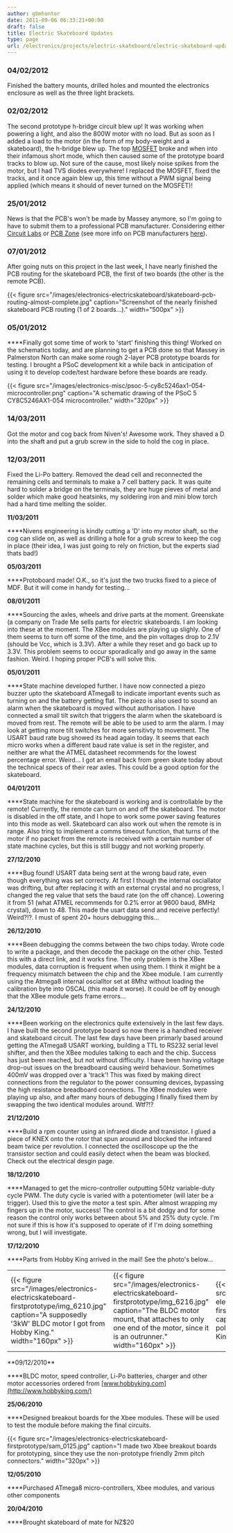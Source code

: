 ```yaml
---
author: gbmhunter
date: 2011-09-06 06:33:21+00:00
draft: false
title: Electric Skateboard Updates
type: page
url: /electronics/projects/electric-skateboard/electric-skateboard-updates
---
```


### 04/02/2012


Finished the battery mounts, drilled holes and mounted the electronics enclosure as well as the three light brackets.


### 02/02/2012


The second prototype h-bridge circuit blew up! It was working when powering a light, and also the 800W motor with no load. But as soon as I added a load to the motor (in the form of my body-weight and a skateboard), the h-bridge blew up. The top [MOSFET](http://blog.mbedded.ninja/electronics/components/mosfets) broke and when into their infamous short mode, which then caused some of the prototype board tracks to blow up. Not sure of the cause, most likely noise spikes from the motor, but I had TVS diodes everywhere! I replaced the MOSFET, fixed the tracks, and it once again blew up, this time without a PWM signal being applied (which means it should of never turned on the MOSFET)!


### 25/01/2012


News is that the PCB's won't be made by Massey anymore, so I'm going to have to submit them to a professional PCB manufacturer. Considering either [Circuit Labs](http://www.circuitlabs.co.nz/) or [PCB Zone](http://www.pcbzone.net/) (see more info on PCB manufacturers [here](http://blog.mbedded.ninja/electronics/other/electrical-suppliers)).


### 07/01/2012


After going nuts on this project in the last week, I have nearly finished the PCB routing for the skateboard PCB, the first of two boards (the other is the remote PCB).

{{< figure src="/images/electronics-electricskateboard/skateboard-pcb-routing-almost-complete.jpg" caption="Screenshot of the nearly finished skateboard PCB routing (1 of 2 boards...)."  width="500px" >}}


### **05/01/2012**


****Finally got some time of work to 'start' finishing this thing! Worked on the schematics today, and are planning to get a PCB done so that Massey in Palmerston North can make some rough 2-layer PCB prototype boards for testing. I brought a PSoC development kit a while back in anticipation of using it to develop code/test hardware before these boards are ready.

{{< figure src="/images/electronics-misc/psoc-5-cy8c5246ax1-054-microcontroller.png" caption="A schematic drawing of the PSoC 5 CY8C5246AX1-054 microcontroller."  width="320px" >}}


### 14/03/2011


Got the motor and cog back from Niven's! Awesome work. They shaved a D into the shaft and put a grub screw in the side to hold the cog in place.


### 12/03/2011


Fixed the Li-Po battery. Removed the dead cell and reconnected the remaining cells and terminals to make a 7 cell battery pack. It was quite hard to solder a bridge on the terminals, they are huge pieves of metal and solder which make good heatsinks, my soldering iron and mini blow torch had a hard time melting the solder.

**11/03/2011**

****Nivens engineering is kindly cutting a 'D' into my motor shaft, so the cog can slide on, as well as drilling a hole for a grub screw to keep the cog in place (their idea, I was just going to rely on friction, but the experts siad thats bad!)

**05/03/2011**

****Protoboard made! O.K., so it's just the two trucks fixed to a piece of MDF. But it will come in handy for testing...

**08/01/2011**

****Sourcing the axles, wheels and drive parts at the moment. Greenskate (a company on Trade Me sells parts for electric skateboards. I am looking into these at the moment. The XBee modules are playing up slighly. One of them seems to turn off some of the time, and the pin voltages drop to 2.1V (should be Vcc, which is 3.3V). After a while they reset and go back up to 3.3V. This problem seems to occur sporadically and go away in the same fashion. Weird. I hoping proper PCB's will solve this.

**05/01/2011**

****State machine developed further. I have now connected a piezo buzzer upto the skateboard ATmega8 to indicate important events such as turning on and the battery getting flat. The piezo is also used to sound an alarm when the skateboard is moved without authorisation. I have connected a small tilt switch that triggers the alarm when the skateboard is moved from rest. The remote will be able to be used to arm the alarm. I may look at getting more tilt switches for more sensitivty to movement. The USART baud rate bug showed its head again today. It seems that each micro works when a different baud rate value is set in the register, and neither are what the ATMEL datasheet recommends for the lowest percentage error. Weird... I got an email back from green skate today about the technical specs of their rear axles. This could be a good option for the skateboard.

**04/01/2011**

****State machine for the skateboard is working and is controllable by the remote! Currently, the remote can turn on and off the skateboard. The motor is disabled in the off state, and I hope to work some power saving features into this mode as well. Skateboard can also work out when the remote is in range. Also tring to implement a comms timeout function, that turns of the motor if no packet from the remote is received with a certain number of state machine cycles, but this is still buggy and not working properly.

**27/12/2010**

****Bug found! USART data being sent at the wrong baud rate, even though everything was set correcty. At first I though the internal osciallator was drifting, but after replacing it with an external crystal and no progress, I changed the reg value that sets the baud rate (on the off chance). Lowering it from 51 (what ATMEL recommends for 0.2% error at 9600 baud, 8MHz crystal), down to 48. This made the usart data send and receive perfectly! Weird?!?. I must of spent 20+ hours debugging this...

**26/12/2010**

****Been debugging the comms between the two chips today. Wrote code to write a package, and then decode the package on the other chip. Tested this with a direct link, and it works fine. The only problem is the XBee modules, data corruption is frequent when using them. I think it might be a frequency mismatch between the chip and the Xbee module. I am currently using the Atmega8 internal oscialltor set at 8Mhz without loading the calibration byte into OSCAL (this made it worse). It could be off by enough that the XBee module gets frame errors...

**24/12/2010**

****Been working on the electronics quite extensively in the last few days. I have built the second prototype board so now there is a handhed receiver and skateboard circuit. The last few days have been primarly based around getting the ATmega8 USART working, building a TTL to RS232 serial level shifter, and then the XBee modules talking to each and the chip. Success has just been reached, but not without difficulty. I have been having voltage drop-out issues on the breadboard causing weird behaviour. Sometimes 400mV was dropped over a 'track'! This was fixed by making direct connections from the regulator to the power consuming devices, bypassing the high resistance breadboard connections. The XBee modules were playing up also, and after many hours of debugging I finally fixed them by swapping the two identical modules around. Wtf?!?

**21/12/2010**

****Build a rpm counter using an infrared diode and transistor. I glued a piece of KNEX onto the rotor that spun around and blocked the infrared beam twice per revolution. I connected the oscilloscope up the the transistor section and could easily detect when the beam was blocked. Check out the electrical desgin page.

**18/12/2010**

****Managed to get the micro-controller outputting 50Hz variable-duty cycle PWM. The duty cycle is varied with a potentiometer (will later be a trigger). Used this to give the motor a test spin. After almost wrapping my fingers up in the motor, success! The control is a bit dodgy and for some reason the control only works between about 5% and 25% duty cycle. I'm not sure if this is how it's supposed to operate of if I'm doing something wrong, but I will investigate.

**17/12/2010**

****Parts from Hobby King arrived in the mail! See the photo's below...
<table align="center" border="0" >
<tbody >
<tr >

<td >{{< figure src="/images/electronics-electricskateboard-firstprototype/img_6210.jpg" caption="A supposedly '3kW' BLDC motor I got from Hobby King."  width="160px" >}}
</td>

<td >{{< figure src="/images/electronics-electricskateboard-firstprototype/img_6216.jpg" caption="The BLDC motor mount, that attaches to only one end of the motor, since it is an outrunner."  width="160px" >}}
</td>

<td >{{< figure src="/images/electronics-electricskateboard-firstprototype/img_6221.jpg" caption="A lithium-ion polymer battery from Hobby King."  width="160px" >}}
</td>
</tr>
</tbody>
</table>
**09/12/2010**

****BLDC motor, speed controller, Li-Po batteries, charger and other motor accessories ordered from [www.hobbyking.com](http://www.hobbyking.com/)

**25/06/2010**

****Designed breakout boards for the Xbee modules. These will be used to test the module before making the final circuits.

{{< figure src="/images/electronics-electricskateboard-firstprototype/sam_0125.jpg" caption="I made two Xbee breakout boards for prototyping, since they use the non-prototype friendly 2mm pitch connectors."  width="320px" >}}

**12/05/2010**

****Purchased ATmega8 micro-controllers, Xbee modules, and various other components

**20/04/2010**

****Brought skateboard of mate for NZ$20
